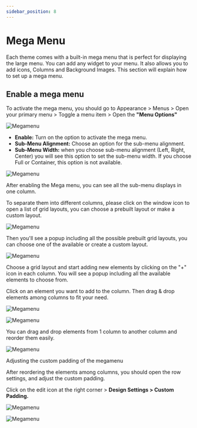 ```yaml
---
sidebar_position: 8
---
```

# Mega Menu

Each theme comes with a built-in mega menu that is perfect for displaying the large menu. You can add any widget to your menu. It also allows you to add icons, Columns and Background Images. This section will explain how to set up a mega menu.

## Enable a mega menu

To activate the mega menu, you should go to Appearance > Menus > Open your primary menu > Toggle a menu item > Open the **"Menu Options"**

![Megamenu](./img/megamenu-enable.avif)


* **Enable:** Turn on the option to activate the mega menu.
* **Sub-Menu Alignment:** Choose an option for the sub-menu alignment.
* **Sub-Menu Width:** when you choose sub-menu alignment (Left, Right, Center) you will see this option to set the sub-menu width. If you choose Full or Container, this option is not available.

![Megamenu](./img/megamenu-open.avif)

After enabling the Mega menu, you can see all the sub-menu displays in one column. 

To separate them into different columns, please click on the window icon to open a list of grid layouts, you can choose a prebuilt layout or make a custom layout. 

![Megamenu](./img/megamenu-layout.avif)

Then you'll see a popup including all the possible prebuilt grid layouts, you can choose one of the available or create a custom layout. 

![Megamenu](./img/megamenu-grid.avif)

Choose a grid layout and start adding new elements by clicking on the "+" icon in each column. You will see a popup including all the available elements to choose from. 

Click on an element you want to add to the column. Then drag & drop elements among columns to fit your need. 

![Megamenu](./img/megamenu-element.avif)

![Megamenu](./img/megamenu-add-element.avif)

You can drag and drop elements from 1 column to another column and reorder them easily. 

![Megamenu](./img/megamenu-drag.avif)

Adjusting the custom padding of the megamenu

After reordering the elements among columns, you should open the row settings, and adjust the custom padding. 

Click on the edit icon at the right corner > **Design Settings > Custom Padding.**

![Megamenu](./img/megamenu-padding.avif)

![Megamenu](./img/megamenu-padding-val.avif)